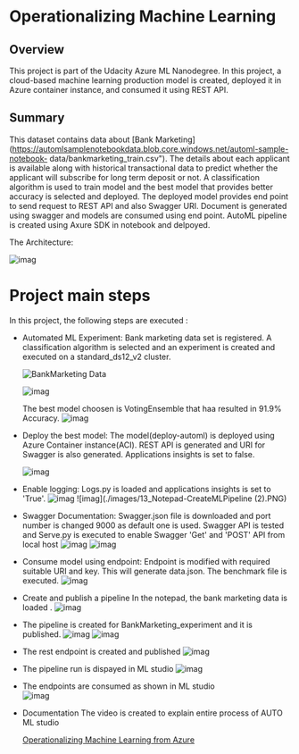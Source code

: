 # Operationalizing Machine Learning

## Overview
This project is part of the Udacity Azure ML Nanodegree.
In this project, a cloud-based machine learning production model is created, deployed it in Azure container instance, and consumed it using REST API.

## Summary
This dataset contains data about [Bank Marketing](https://automlsamplenotebookdata.blob.core.windows.net/automl-sample-notebook-	data/bankmarketing_train.csv"). The details about each applicant is available along with historical transactional data to predict whether the applicant will subscribe for long term deposit or not. A classification algorithm is used to train model and the best model that provides better accuracy is selected and deployed. The deployed model provides end point to send request to REST API and also Swagger URI. Document is generated using swagger and models are consumed using end point.
AutoML pipeline is created using Axure SDK in notebook and delpoyed.

The Architecture:

![imag](./images/1_Arch.png)



# Project main steps
In this project, the following steps are executed :

* Automated ML Experiment:
  Bank marketing data set is registered. A classification algorithm is selected and an experiment is created and executed on a standard_ds12_v2 cluster.
 
	![BankMarketing Data](./images/2_BankMarketingData.PNG)
 
	![imag](./images/3_BikeExperimentCompleted.PNG)
 
	The best model choosen is VotingEnsemble that haa resulted in 91.9% Accuracy. 
	![imag](./images/4_VotingEnsemble-2.PNG)
 
 
* Deploy the best model:
	The model(deploy-automl) is deployed using Azure Container instance(ACI). 
	REST API is generated and URI for Swagger is also generated. 
	Applications insights is set to false.
	
	![imag](./images/5_AutoMLDeployed.PNG)
    
* Enable logging:
	Logs.py is loaded and applications insights is set to 'True'.
	![imag](./images/7_InsightsEnabled.PNG)
     	![imag](./images/13_Notepad-CreateMLPipeline (2).PNG)
     
* Swagger Documentation:
    Swagger.json file is downloaded and port number is changed 9000 as default one is used. 
    Swagger API is tested and Serve.py is executed to enable Swagger 'Get' and 'POST' API from local host
    	![imag](./images/8_LogsScript.PNG)
    	![imag](./images/9_SwaggerOnLocalhost.PNG)
    
* Consume model using endpoint:
    Endpoint is modified with required suitable URI and key. This will generate data.json. 
    The benchmark file is executed.
    	![imag](./images/10_benchmarkRunning.PNG)
      
* Create and publish a pipeline
   	In the notepad, the bank marketing data is loaded .
   	![imag](./images/11_Notepad-Experiment.PNG)
   
* The pipeline is created for BankMarketing_experiment and it is published.
   	![imag](./images/12_Notepad-CreateMLPipeline.PNG)
   	![imag](./images/13_Notepad-CreateMLPipeline%20(2).PNG)
   
* The rest endpoint is created and published
   	![imag](./images/15_Notepad-PublishEndpoint.PNG)
   
* The pipeline run is dispayed in ML studio
   	![imag](./images/17_Notepad-PipelineRunFromStudio.PNG)
    
* The endpoints are consumed as shown in ML studio  
  	![imag](./images/18_Notepad-EndPointConsuption.PNG)
     
* Documentation
  	The video is created to explain entire process of AUTO ML studio
  
  [Operationalizing Machine Learning from Azure](https://youtu.be/-DrpDr3xqic)
  
  
